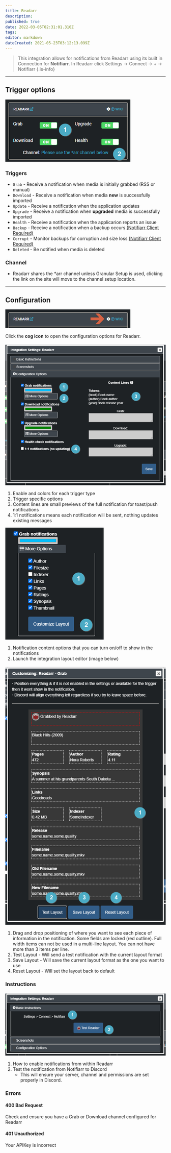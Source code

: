 ```yaml
---
title: Readarr
description: 
published: true
date: 2022-03-05T02:31:01.310Z
tags: 
editor: markdown
dateCreated: 2021-05-23T03:12:13.099Z
---
```


> This integration allows for notifications from Readarr using its built in Connection for **Notifiarr**. In Readarr click Settings → Connect → <kb>+</kb> → Notifiarr
{.is-info}

---

## Trigger options

![trigger-channels.png](/readarr/trigger-channels.png)

### Triggers

- `Grab` - Receive a notification when media is initially grabbed (RSS or manual)
- `Download` - Receive a notification when media **new** is successfully imported
- `Update` - Receive a notification when the application updates
- `Upgrade` - Receive a notification when **upgraded** media is successfully imported
- `Health` - Receive a notification when the applicarion reports an issue
- `Backup` - Receive a notification when a backup occurs [(Notifiarr Client Required)](/Client/Main)
- `Corrupt` - Monitor backups for corruption and size loss [(Notifiarr Client Required)](/Client/Main)
- `Deleted` - Be notified when media is deleted

### Channel

- Readarr shares the *arr channel unless Granular Setup is used, clicking the link on the site will move to the channel setup location.

---

## Configuration

![open-configuration.png](/readarr/open-configuration.png)

Click the **cog icon** to open the configuration options for Readarr.

![configuration.png](/readarr/configuration.png)

1. Enable and colors for each trigger type
1. Trigger specific options
1. Content lines are small previews of the full notification for toast/push notifications
1. 1:1 notifications means each notification will be sent, nothing updates existing messages

![configuration-2.png](/readarr/configuration-2.png)

1. Notification content options that you can turn on/off to show in the notifications
1. Launch the integration layout editor (image below)

![layout-editor.png](/readarr/layout-editor.png)

1. Drag and drop positioning of where you want to see each piece of information in the notification. Some fields are locked (red outline). Full width items can not be used in a multi-line layout. You can not have more than 3 items per line.
1. Test Layout - Will send a test notification with the current layout format
1. Save Layout - Will save the current layout format as the one you want to use
1. Reset Layout - Will set the layout back to default

### Instructions

![instructions.png](/readarr/instructions.png)

1. How to enable notifications from within Readarr
1. Test the notification from Notifiarr to Discord
    - This will ensure your server, channel and permissions are set properly in Discord.

### Errors

#### 400 Bad Request

Check and ensure you have a Grab or Download channel configured for Readarr

#### 401 Unauthorized

Your APIKey is incorrect